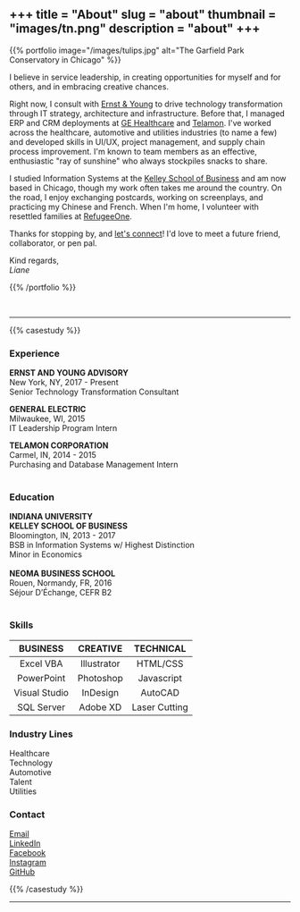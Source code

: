 +++
title = "About"
slug = "about"
thumbnail = "images/tn.png"
description = "about"
+++
---------------------------

{{% portfolio image="/images/tulips.jpg" alt="The Garfield Park Conservatory in Chicago" %}}

I believe in service leadership, in creating opportunities for myself and for others, and in embracing creative chances. 

Right now, I consult with [Ernst & Young](https://www.ey.com/) to drive technology transformation through IT strategy, architecture and infrastructure. Before that, I managed ERP and CRM deployments at [GE Healthcare](https://www.gehealthcare.com/en) and [Telamon](https://www.telamon.com/). I've worked across the healthcare, automotive and utilities industries (to name a few) and developed skills in UI/UX, project management, and supply chain process improvement. I'm known to team members as an effective, enthusiastic "ray of sunshine" who always stockpiles snacks to share.

I studied Information Systems at the [Kelley School of Business](https://www.kelley.iu.edu/) and am now based in Chicago, though my work often takes me around the country. On the road, I enjoy exchanging postcards, working on screenplays, and practicing my Chinese and French. When I'm home, I volunteer with resettled families at [RefugeeOne](http://www.refugeeone.org).

Thanks for stopping by, and [let's connect](mailto:liane.yue@gmail.com?subject:Hello!)! I'd love to meet a future friend, collaborator, or pen pal. 

Kind regards,<br>
*Liane*

{{% /portfolio %}}

<br>

---------------------------
{{% casestudy %}}
<div class="begin-examples"></div>

### Experience
__ERNST AND YOUNG ADVISORY__<br>
New York, NY, 2017 - Present<br>
Senior Technology Transformation Consultant<br>

__GENERAL ELECTRIC__<br>
Milwaukee, WI, 2015<br>
IT Leadership Program Intern<br>

__TELAMON CORPORATION__<br>
Carmel, IN, 2014 - 2015<br>
Purchasing and Database Management Intern<br><br>

### Education
__INDIANA UNIVERSITY__<br>
__KELLEY SCHOOL OF BUSINESS__<br>
Bloomington, IN, 2013 - 2017<br>
BSB in Information Systems w/ Highest Distinction<br>
Minor in Economics<br><br>
__NEOMA BUSINESS SCHOOL__<br>
Rouen, Normandy, FR, 2016<br>
Séjour D’Échange, CEFR B2 <br><br>

### Skills
| BUSINESS      | CREATIVE      | TECHNICAL
| :---:         | :---:         | :---:
| Excel VBA     | Illustrator   | HTML/CSS
| PowerPoint    | Photoshop     | Javascript
| Visual Studio | InDesign      | AutoCAD
| SQL Server    | Adobe XD      | Laser Cutting


### Industry Lines
Healthcare<br>
Technology<br>
Automotive<br>
Talent<br>
Utilities<br>

### Contact
[Email](mailto:liane.yue@gmail.com?subject:Hello!)<br>
[LinkedIn](http://www.linkedin.com/in/lianeyue)<br>
[Facebook](http://www.facebook.com/lianeyue)<br>
[Instagram](http://www.instagram.com/lianeyue)<br>
[GitHub](https://github.com/lianeyue)<br>

<div class="end-examples"></div>
{{% /casestudy %}}

---------------------------
